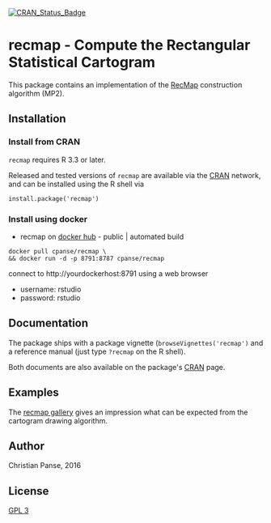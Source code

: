 [![CRAN_Status_Badge](http://www.r-pkg.org/badges/version/recmap)](https://cran.r-project.org/package=recmap)

# recmap - Compute the Rectangular Statistical Cartogram

This package contains an implementation of the [RecMap](http://dx.doi.org/10.1109/INFVIS.2004.57) construction algorithm (MP2).


## Installation

### Install from CRAN

`recmap` requires R 3.3 or later.

Released and tested versions of `recmap` are available via the 
[CRAN](https://cran.r-project.org/package=recmap) network, 
and can be installed using the R shell via

```
install.package('recmap')
```

### Install using docker

- recmap on [docker hub](https://hub.docker.com/r/cpanse/recmap/) - public | automated build

```
docker pull cpanse/recmap \
&& docker run -d -p 8791:8787 cpanse/recmap
```
connect to http://yourdockerhost:8791  using a web browser

* username: rstudio
* password: rstudio


## Documentation

The package ships with a package vignette (`browseVignettes('recmap')` 
and a reference manual (just type `?recmap` on the R shell).

Both documents are also available on the package's [CRAN](https://cran.r-project.org/package=recmap) page.


## Examples

The [recmap gallery](http://cartodraw.science/recmap/gallery/) gives an impression what can
be expected from the cartogram drawing algorithm.

## Author

Christian Panse, 2016

## License

[GPL 3](http://www.gnu.org/licenses/gpl-3.0.en.html)
